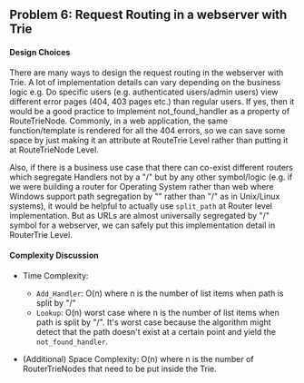 ## Problem 6: Request Routing in a webserver with Trie

#### Design Choices
There are many ways to design the request routing in the webserver with Trie. A lot of implementation details can vary
depending on the business logic e.g. Do specific users (e.g. authenticated users/admin users) 
view different error pages (404, 403 pages etc.) than regular users. If yes, then it would be a good practice to implement
not_found_handler as a property of RouteTrieNode. Commonly, in a web application, the same function/template is rendered 
 for all the 404 errors, so we can save some space by just making it an attribute at RouteTrie Level rather than putting 
 it at RouteTrieNode Level. 
 
 Also, if there is a business use case that there can co-exist different routers which segregate Handlers not by a "/"
 but by any other symbol/logic (e.g. if we were building a router for Operating System rather than web where Windows support
  path segregation by "\" rather than "/" as in Unix/Linux systems), it would be helpful to actually use `split_path` at Router level implementation. But as
 URLs are almost universally segregated by "/" symbol for a webserver, we can safely put this implementation detail in RouterTrie Level.
 

 
#### Complexity Discussion
* Time Complexity: 
    * `Add_Handler`: O(n) where n is the number of list items when path is split by "/"
    * `Lookup`: O(n) worst case where n is the number of list items when path is split by "/". It's worst case because the algorithm
    might detect that the path doesn't exist at a certain point and yield the `not_found_handler`.

* (Additional) Space Complexity: O(n) where n is the number of RouterTrieNodes that need to be put inside the Trie.